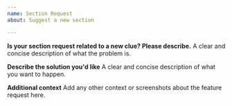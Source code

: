 ```yaml
---
name: Section Request
about: Suggest a new section

---
```


**Is your section request related to a new clue? Please describe.**
A clear and concise description of what the problem is.

**Describe the solution you'd like**
A clear and concise description of what you want to happen.

**Additional context**
Add any other context or screenshots about the feature request here.
